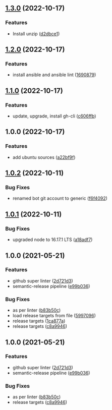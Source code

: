 ## [1.3.0](https://github.com/dkopec/wsl-init/compare/v1.2.0...v1.3.0) (2022-10-17)


### Features

* Install unzip ([d2dbce1](https://github.com/dkopec/wsl-init/commit/d2dbce1708b624aab0929cc73e1eb4407de7e077))

## [1.2.0](https://github.com/dkopec/wsl-init/compare/v1.1.0...v1.2.0) (2022-10-17)


### Features

* install ansible and ansible lint ([1690879](https://github.com/dkopec/wsl-init/commit/169087975e4838653e36597c2dd9eda05f440116))

## [1.1.0](https://github.com/dkopec/wsl-init/compare/v1.0.0...v1.1.0) (2022-10-17)


### Features

* update, upgrade, install gh-cli ([c606ffb](https://github.com/dkopec/wsl-init/commit/c606ffb66b17bb9de2206e80037591965778da08))

## 1.0.0 (2022-10-17)


### Features

* add ubuntu sources ([a22bf9f](https://github.com/dkopec/wsl-init/commit/a22bf9ffc40f2b6256c2a1b163d366937a65f2a2))

## [1.0.2](https://github.com/dkopec/repo-template/compare/v1.0.1...v1.0.2) (2022-10-11)


### Bug Fixes

* renamed bot git account to generic ([f6f4092](https://github.com/dkopec/repo-template/commit/f6f4092e51d6c3d624850d23cb53e580166828dc))

## [1.0.1](https://github.com/dkopec/repo-template/compare/v1.0.0...v1.0.1) (2022-10-11)


### Bug Fixes

* upgraded node to 16.17.1 LTS ([a18adf7](https://github.com/dkopec/repo-template/commit/a18adf71df4fb724eb65b34fcaa0ab78c37bedcb))

## 1.0.0 (2021-05-21)


### Features

* github super linter ([2d721d3](https://github.com/dkopec/repo-template/commit/2d721d3443183e590f8c60dfe80c01008e1b57c9))
* semantic-release pipeline ([e99b036](https://github.com/dkopec/repo-template/commit/e99b036e894e832d1f029f6ce8b9bdb029c658f6))


### Bug Fixes

* as per linter ([b83b50c](https://github.com/dkopec/repo-template/commit/b83b50c390f3d6520171b8cee7ee409ad5100cc7))
* load release targets from file ([5997096](https://github.com/dkopec/repo-template/commit/599709692c8c9d2021e4c46e11f4699daba90797))
* release targets ([1ca877a](https://github.com/dkopec/repo-template/commit/1ca877a53b8a407bc34b87fb4a2308e59e4331ee))
* release targets ([c8a9946](https://github.com/dkopec/repo-template/commit/c8a99460bff46469f9cf0f75dbfa08a86094a862))

## 1.0.0 (2021-05-21)


### Features

* github super linter ([2d721d3](https://github.com/dkopec/repo-template/commit/2d721d3443183e590f8c60dfe80c01008e1b57c9))
* semantic-release pipeline ([e99b036](https://github.com/dkopec/repo-template/commit/e99b036e894e832d1f029f6ce8b9bdb029c658f6))


### Bug Fixes

* as per linter ([b83b50c](https://github.com/dkopec/repo-template/commit/b83b50c390f3d6520171b8cee7ee409ad5100cc7))
* release targets ([c8a9946](https://github.com/dkopec/repo-template/commit/c8a99460bff46469f9cf0f75dbfa08a86094a862))
